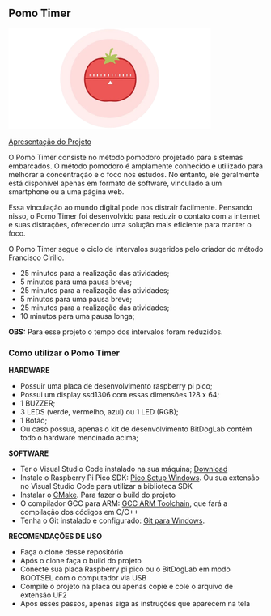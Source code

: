 ## Pomo Timer  
<img src="pomodoro-pic.png" alt="pomodoro" width="400">

[Apresentação do Projeto](https://www.youtube.com/watch?v=8kn3MeNpoag)

 
O Pomo Timer consiste no método pomodoro projetado para sistemas embarcados. O método pomodoro é amplamente conhecido e utilizado para melhorar a concentração e o foco nos estudos. No entanto, ele geralmente está disponível apenas em formato de software, vinculado a um smartphone ou a uma página web.

Essa vinculação ao mundo digital pode nos distrair facilmente. Pensando nisso, o Pomo Timer foi desenvolvido para reduzir o contato com a internet e suas distrações, oferecendo uma solução mais eficiente para manter o foco.

O Pomo Timer segue o ciclo de intervalos sugeridos pelo criador do método Francisco Cirillo.

 - 25 minutos para a realização das atividades;
 - 5 minutos para uma pausa breve;
 - 25 minutos para a realização das atividades;
 - 5 minutos para uma pausa breve;
 - 25 minutos para a realização das atividades;
 - 10 minutos para uma pausa longa;

**OBS:** Para esse projeto o tempo dos intervalos foram reduzidos.

 ### Como utilizar o Pomo Timer

**HARDWARE** 

  - Possuir uma placa de desenvolvimento raspberry pi pico;
  - Possui um display ssd1306 com essas dimensões 128 x 64;
  - 1 BUZZER;
  - 3 LEDS (verde, vermelho, azul) ou 1 LED (RGB);
  - 1 Botão;
  - Ou caso possua, apenas o kit de desenvolvimento BitDogLab contém todo o hardware mencinado acima;

**SOFTWARE**
  - Ter o Visual Studio Code instalado na sua máquina; [Download](https://code.visualstudio.com/)
 - Instale o Raspberry Pi Pico SDK: [Pico Setup Windows](https://github.com/raspberrypi/pico-setup-windows?tab=readme-ov-file). Ou sua extensão no Visual Studio Code para utilizar a biblioteca SDK
- Instalar o [CMake](https://cmake.org/download/). Para fazer o build do projeto
- O compilador GCC para ARM: [GCC ARM Toolchain](https://developer.arm.com/tools-and-software/open-source-software/developer-tools/gnu-toolchain/gnu-rm), que fará a compilação dos códigos em C/C++
 - Tenha o Git instalado e configurado: [Git para Windows](https://git-scm.com/).

**RECOMENDAÇÕES DE USO**
- Faça o clone desse repositório
- Após o clone faça o build do projeto 
- Conecte sua placa Raspberry pi pico ou o BitDogLab em modo BOOTSEL com o computador via USB
- Compile o projeto na placa ou apenas copie e cole o arquivo de extensão UF2
- Após esses passos, apenas siga as instruções que aparecem na tela 
